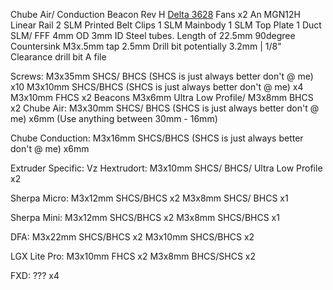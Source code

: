 Chube Air/ Conduction
Beacon Rev H
[Delta 3628](https://www.digikey.ca/en/products/detail/delta-electronics/FFB03612EHNYCL/6580720) Fans x2
An MGN12H Linear Rail
2 SLM Printed Belt Clips
1 SLM Mainbody
1 SLM Top Plate
1 Duct SLM/ FFF
4mm OD 3mm ID Steel tubes. Length of 22.5mm
90degree Countersink
M3x.5mm tap
2.5mm Drill bit potentially
3.2mm | 1/8" Clearance drill bit
A file

Screws:
M3x35mm SHCS/ BHCS (SHCS is just always better don't @ me) x10
M3x10mm SHCS/BHCS (SHCS is just always better don't @ me) x4
M3x10mm FHCS x2
Beacons M3x6mm Ultra Low Profile/ M3x8mm BHCS  x2
Chube Air:
M3x30mm SHCS/ BHCS (SHCS is just always better don't @ me) x6mm (Use anything between 30mm - 16mm)

Chube Conduction:
M3x16mm SHCS/BHCS (SHCS is just always better don't @ me) x6mm

Extruder Specific:
Vz Hextrudort:
M3x10mm SHCS/ BHCS/ Ultra Low Profile x2

Sherpa Micro:
M3x12mm SHCS/BHCS x2
M3x8mm SHCS/ BHCS x1

Sherpa Mini:
M3x12mm SHCS/BHCS x2
M3x8mm SHCS/BHCS x1

DFA:
M3x22mm SHCS/BHCS x2
M3x10mm SHCS/BHCS x2

LGX Lite Pro:
M3x10mm FHCS x2
M3x8mm BHCS/SHCS x2

FXD:
??? x4
